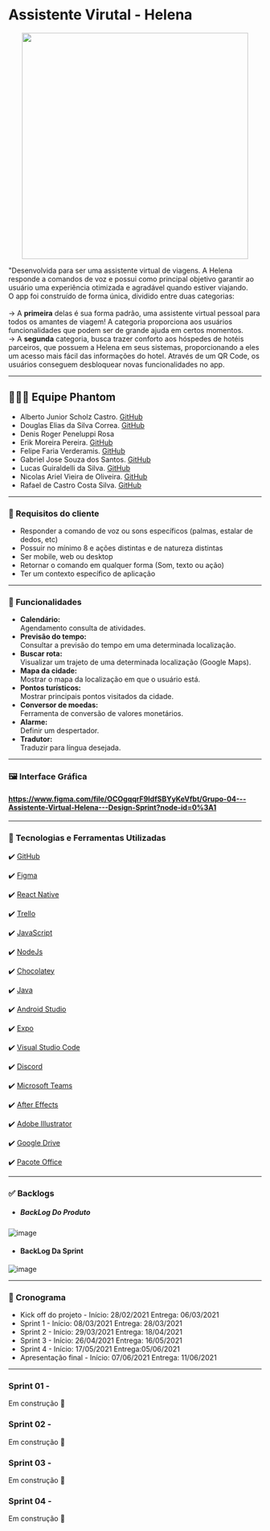 # Assistente Virutal - Helena 
<p align="center">
<img src="https://i.imgur.com/iIjaJXx.png" width="450px" >
</p>

"Desenvolvida para ser uma assistente virtual de viagens. A Helena responde a comandos de voz e possui como principal objetivo garantir ao usuário uma experiência otimizada e agradável quando estiver viajando. <br>
O app foi construído de forma única, dividido entre duas categorias: <br> <br>
  → A <b>primeira</b> delas é sua forma padrão, uma assistente virtual pessoal para todos os amantes de viagem!
 A categoria proporciona aos usuários funcionalidades que podem ser de grande ajuda em certos momentos. <br>
  → A <b>segunda</b> categoria, busca trazer conforto aos hóspedes de hotéis parceiros, que possuem a Helena em seus sistemas, proporcionando a eles um acesso mais fácil das informações do hotel. Através de um QR Code, os usuários conseguem desbloquear novas funcionalidades no app.

---

 ## 👨🏽‍🎓 Equipe Phantom
* Alberto Junior Scholz Castro. [GitHub](https://github.com/AlbertoScholz)
* Douglas Elias da Silva Correa. [GitHub](https://github.com/douglasgithub)
* Denis Roger Peneluppi Rosa
* Erik Moreira Pereira. [GitHub](https://github.com/Erik-Moreira)
* Felipe Faria Verderamis. [GitHub](https://github.com/FelipeFariaVerde)
* Gabriel Jose Souza dos Santos. [GitHub](https://github.com/FelipeFariaVerde)
* Lucas Guiraldelli da Silva. [GitHub](https://github.com/LucasGuiraldelli)
* Nicolas Ariel Vieira de Oliveira. [GitHub](https://github.com/whoisariel)
* Rafael de Castro Costa Silva. [GitHub](https://github.com/gabrieljssantos)


---
### 🔔  Requisitos do cliente
 * Responder a comando de voz ou sons específicos (palmas, estalar de dedos, etc)
 * Possuir no mínimo 8 e ações distintas e de natureza distintas
 * Ser mobile, web ou desktop
 * Retornar o comando em qualquer forma (Som, texto ou ação)
 * Ter um contexto específico de aplicação

---

### 📱 Funcionalidades
- **Calendário:** <br>
Agendamento consulta de atividades. <br>
- **Previsão do tempo:** <br>
Consultar a previsão do tempo em uma determinada localização. <br>
- **Buscar rota:** <br>
Visualizar um trajeto de uma determinada localização (Google Maps). <br>
- **Mapa da cidade:** <br>
Mostrar o mapa da localização em que o usuário está. <br>
- **Pontos turísticos:** <br>
Mostrar principais pontos visitados da cidade. <br>
- **Conversor de moedas:** <br>
Ferramenta de conversão de valores monetários. <br>
- **Alarme:** <br>
Definir um despertador. <br>
- **Tradutor:** <br>
Traduzir para língua desejada. <br>


---

###  🖼  Interface Gráfica

#### https://www.figma.com/file/OCOgqqrF9ldfSBYyKeVfbt/Grupo-04---Assistente-Virtual-Helena---Design-Sprint?node-id=0%3A1

---


### 🚀 Tecnologias e Ferramentas Utilizadas

✔️ [GitHub](https://github.com)

✔️ [Figma](https://figma.com)

✔️ [React Native](https://reactnative.dev/)

✔️ [Trello](https://trello.com/)

✔️ [JavaScript](https://www.javascript.com/)
  
✔️ [NodeJs](https://nodejs.org/en/)

✔️ [Chocolatey](https://chocolatey.org/)

✔️ [Java](https://www.oracle.com/br/java/technologies/javase/javase-jdk8-downloads.html)

✔️ [Android Studio](https://developer.android.com/studio)

✔️ [Expo](https://expo.io/)

✔️ [Visual Studio Code](https://code.visualstudio.com/)

✔️ [Discord](https://discord.com/)

✔️ [Microsoft Teams](https://www.microsoft.com/pt-br/microsoft-teams/free)

✔️ [After Effects](https://www.adobe.com/br/products/aftereffects.html)

✔️ [Adobe Illustrator](https://www.adobe.com/br/products/illustrator.html)

✔️ [Google Drive](https://www.google.com/intl/pt-br/drive/about.html)

✔️ [Pacote Office](https://www.office.com/)


---

 ### ✅ Backlogs <br>

* ##### BackLog Do Produto <br>
![image](https://user-images.githubusercontent.com/48994698/112762867-6a0ee100-8fd8-11eb-91c7-018219bb14e1.png) <br>

* #### BackLog Da Sprint <br>
![image](https://user-images.githubusercontent.com/48994698/112762974-db4e9400-8fd8-11eb-8162-434332177637.png) <br>



---

### 📅 Cronograma
- Kick off do projeto -  Início: 28/02/2021 Entrega: 06/03/2021
- Sprint 1 - Início: 08/03/2021 Entrega: 28/03/2021
- Sprint 2 - Início: 29/03/2021 Entrega: 18/04/2021
- Sprint 3 - Início: 26/04/2021 Entrega: 16/05/2021
- Sprint 4 - Início: 17/05/2021 Entrega:05/06/2021  
- Apresentação final - Início: 07/06/2021 Entrega: 11/06/2021

---

### Sprint 01 -

Em construção 🚧

### Sprint 02 -
Em construção 🚧
### Sprint 03 -
Em construção 🚧
### Sprint 04 -
Em construção 🚧
